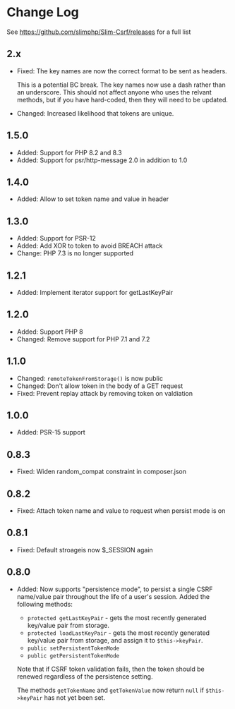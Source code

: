 # Change Log

See https://github.com/slimphp/Slim-Csrf/releases for a full list

## 2.x

- Fixed: The key names are now the correct format to be sent as headers. 

  This is a potential BC break. The key names now use a dash rather than an
  underscore. This should not affect anyone who uses the relvant methods, but
  if you have hard-coded, then they will need to be updated.

- Changed: Increased likelihood that tokens are unique. 

## 1.5.0

- Added: Support for PHP 8.2 and 8.3
- Added: Support for psr/http-message 2.0 in addition to 1.0

## 1.4.0

- Added: Allow to set token name and value in header

## 1.3.0

- Added: Support for PSR-12
- Added: Add XOR to token to avoid BREACH attack
- Change: PHP 7.3 is no longer supported

## 1.2.1

- Added: Implement iterator support for getLastKeyPair

## 1.2.0

- Added: Support PHP 8
- Changed: Remove support for PHP 7.1 and 7.2

## 1.1.0

- Changed: `remoteTokenFromStorage()` is now public
- Changed: Don't allow token in the body of a GET request
- Fixed: Prevent replay attack by removing token on valdiation

## 1.0.0

- Added: PSR-15 support

## 0.8.3

 - Fixed: Widen random_compat constraint in composer.json

## 0.8.2

- Fixed: Attach token name and value to request when persist mode is on

## 0.8.1

- Fixed: Default stroageis now $_SESSION again

## 0.8.0

- Added: Now supports "persistence mode", to persist a single CSRF name/value pair throughout the life of a user's session.  Added the following methods:

  - `protected getLastKeyPair` - gets the most recently generated key/value pair from storage.
  - `protected loadLastKeyPair` - gets the most recently generated key/value pair from storage, and assign it to `$this->keyPair`.
  - `public setPersistentTokenMode`
  - `public getPersistentTokenMode`

  Note that if CSRF token validation fails, then the token should be renewed regardless of the persistence setting.
    
  The methods `getTokenName` and `getTokenValue` now return `null` if `$this->keyPair` has not yet been set.

